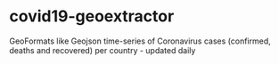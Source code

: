 # covid19-geoextractor
GeoFormats like Geojson time-series of Coronavirus cases (confirmed, deaths and recovered) per country - updated daily
